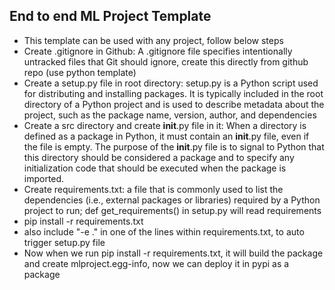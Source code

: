 ## End to end ML Project Template
- This template can be used with any project, follow below steps
- Create .gitignore in Github: A .gitignore file specifies intentionally untracked files that Git should ignore, create this directly from github repo (use python template)
- Create a setup.py file in root directory: setup.py is a Python script used for distributing and installing packages. It is typically included in the root directory of a Python project and is used to describe metadata about the project, such as the package name, version, author, and dependencies
- Create a src directory and create __init__.py file in it: When a directory is defined as a package in Python, it must contain an __init__.py file, even if the file is empty. The purpose of the __init__.py file is to signal to Python that this directory should be considered a package and to specify any initialization code that should be executed when the package is imported.
- Create requirements.txt: a file that is commonly used to list the dependencies (i.e., external packages or libraries) required by a Python project to run; def get_requirements() in setup.py will read requirements
 - pip install -r requirements.txt
 - also include "-e ." in one of the lines within requirements.txt, to auto trigger setup.py file
- Now when we run pip install -r requirements.txt, it will build the package and create mlproject.egg-info, now we can deploy it in pypi as a package